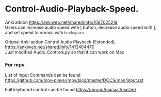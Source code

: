 # Control-Audio-Playback-Speed.  
Anki addon https://ankiweb.net/shared/info/1067025219  
Users can increase audio speed with [ button, decrease audio speed with ], and set speed to normal with ```backspace```.
 
Orignal Anki addon Control Audio Playback (Extended).  
https://ankiweb.net/shared/info/1413404470   
Just modified Audio_Controls.py so that it can work on Mac

### For mpv    
List of Input Commands can be found    
https://github.com/mpv-player/mpv/blob/master/DOCS/man/input.rst   
   
Full keyboard control can be found https://mpv.io/manual/master/
